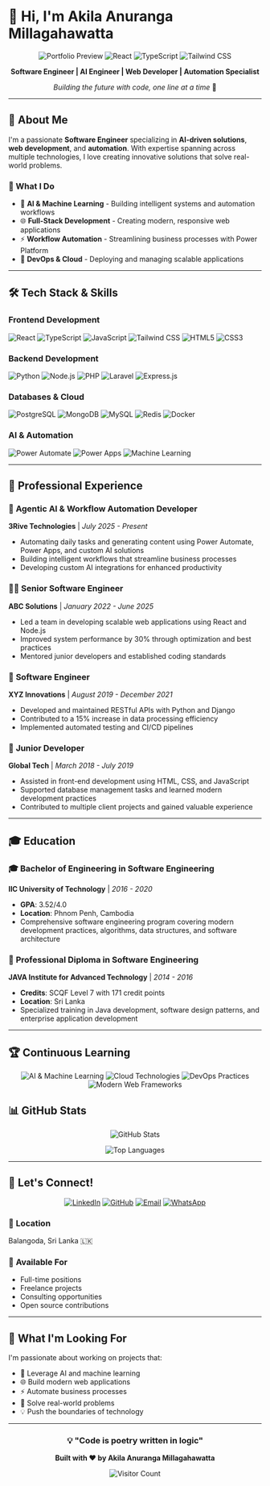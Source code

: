 # 👋 Hi, I'm Akila Anuranga Millagahawatta

<div align="center">

![Portfolio Preview](https://img.shields.io/badge/Portfolio-Live-brightgreen?style=for-the-badge&logo=react)
![React](https://img.shields.io/badge/React-18-blue?style=for-the-badge&logo=react)
![TypeScript](https://img.shields.io/badge/TypeScript-5.0-blue?style=for-the-badge&logo=typescript)
![Tailwind CSS](https://img.shields.io/badge/Tailwind_CSS-3.0-38B2AC?style=for-the-badge&logo=tailwind-css)

**Software Engineer | AI Engineer | Web Developer | Automation Specialist**

*Building the future with code, one line at a time* 🚀

</div>

---

## 🎯 About Me

I'm a passionate **Software Engineer** specializing in **AI-driven solutions**, **web development**, and **automation**. With expertise spanning across multiple technologies, I love creating innovative solutions that solve real-world problems.

### 🎨 What I Do
- 🤖 **AI & Machine Learning** - Building intelligent systems and automation workflows
- 🌐 **Full-Stack Development** - Creating modern, responsive web applications
- ⚡ **Workflow Automation** - Streamlining business processes with Power Platform
- 🔧 **DevOps & Cloud** - Deploying and managing scalable applications

---

## 🛠️ Tech Stack & Skills

### **Frontend Development**
![React](https://img.shields.io/badge/React-61DAFB?style=flat-square&logo=react&logoColor=black)
![TypeScript](https://img.shields.io/badge/TypeScript-3178C6?style=flat-square&logo=typescript&logoColor=white)
![JavaScript](https://img.shields.io/badge/JavaScript-F7DF1E?style=flat-square&logo=javascript&logoColor=black)
![Tailwind CSS](https://img.shields.io/badge/Tailwind_CSS-38B2AC?style=flat-square&logo=tailwind-css&logoColor=white)
![HTML5](https://img.shields.io/badge/HTML5-E34F26?style=flat-square&logo=html5&logoColor=white)
![CSS3](https://img.shields.io/badge/CSS3-1572B6?style=flat-square&logo=css3&logoColor=white)

### **Backend Development**
![Python](https://img.shields.io/badge/Python-3776AB?style=flat-square&logo=python&logoColor=white)
![Node.js](https://img.shields.io/badge/Node.js-339933?style=flat-square&logo=node.js&logoColor=white)
![PHP](https://img.shields.io/badge/PHP-777BB4?style=flat-square&logo=php&logoColor=white)
![Laravel](https://img.shields.io/badge/Laravel-FF2D20?style=flat-square&logo=laravel&logoColor=white)
![Express.js](https://img.shields.io/badge/Express.js-000000?style=flat-square&logo=express&logoColor=white)

### **Databases & Cloud**
![PostgreSQL](https://img.shields.io/badge/PostgreSQL-316192?style=flat-square&logo=postgresql&logoColor=white)
![MongoDB](https://img.shields.io/badge/MongoDB-4EA94B?style=flat-square&logo=mongodb&logoColor=white)
![MySQL](https://img.shields.io/badge/MySQL-4479A1?style=flat-square&logo=mysql&logoColor=white)
![Redis](https://img.shields.io/badge/Redis-DC382D?style=flat-square&logo=redis&logoColor=white)
![Docker](https://img.shields.io/badge/Docker-2496ED?style=flat-square&logo=docker&logoColor=white)

### **AI & Automation**
![Power Automate](https://img.shields.io/badge/Power_Automate-00BCF2?style=flat-square&logo=microsoft-power-automate&logoColor=white)
![Power Apps](https://img.shields.io/badge/Power_Apps-742774?style=flat-square&logo=microsoft-power-apps&logoColor=white)
![Machine Learning](https://img.shields.io/badge/Machine_Learning-FF6F00?style=flat-square&logo=tensorflow&logoColor=white)

---

## 💼 Professional Experience

### 🚀 **Agentic AI & Workflow Automation Developer**
**3Rive Technologies** | *July 2025 - Present*
- Automating daily tasks and generating content using Power Automate, Power Apps, and custom AI solutions
- Building intelligent workflows that streamline business processes
- Developing custom AI integrations for enhanced productivity

### 👨‍💻 **Senior Software Engineer**
**ABC Solutions** | *January 2022 - June 2025*
- Led a team in developing scalable web applications using React and Node.js
- Improved system performance by 30% through optimization and best practices
- Mentored junior developers and established coding standards

### 🔧 **Software Engineer**
**XYZ Innovations** | *August 2019 - December 2021*
- Developed and maintained RESTful APIs with Python and Django
- Contributed to a 15% increase in data processing efficiency
- Implemented automated testing and CI/CD pipelines

### 🌱 **Junior Developer**
**Global Tech** | *March 2018 - July 2019*
- Assisted in front-end development using HTML, CSS, and JavaScript
- Supported database management tasks and learned modern development practices
- Contributed to multiple client projects and gained valuable experience

---

## 🎓 Education

### 🎓 **Bachelor of Engineering in Software Engineering**
**IIC University of Technology** | *2016 - 2020*
- **GPA**: 3.52/4.0
- **Location**: Phnom Penh, Cambodia
- Comprehensive software engineering program covering modern development practices, algorithms, data structures, and software architecture

### 📜 **Professional Diploma in Software Engineering**
**JAVA Institute for Advanced Technology** | *2014 - 2016*
- **Credits**: SCQF Level 7 with 171 credit points
- **Location**: Sri Lanka
- Specialized training in Java development, software design patterns, and enterprise application development

---

## 🏆 Continuous Learning

<div align="center">

![AI & Machine Learning](https://img.shields.io/badge/AI_&_ML-🤖-FF6F00?style=for-the-badge)
![Cloud Technologies](https://img.shields.io/badge/Cloud_Technologies-☁️-4285F4?style=for-the-badge)
![DevOps Practices](https://img.shields.io/badge/DevOps-⚙️-FF6B35?style=for-the-badge)
![Modern Web Frameworks](https://img.shields.io/badge/Web_Frameworks-🌐-61DAFB?style=for-the-badge)

</div>



## 📊 GitHub Stats

<div align="center">

![GitHub Stats](https://github-readme-stats.vercel.app/api?username=yourusername&show_icons=true&theme=dark&hide_border=true&count_private=true)

![Top Languages](https://github-readme-stats.vercel.app/api/top-langs/?username=yourusername&layout=compact&theme=dark&hide_border=true)

</div>

---

## 🤝 Let's Connect!

<div align="center">

[![LinkedIn](https://img.shields.io/badge/LinkedIn-0077B5?style=for-the-badge&logo=linkedin&logoColor=white)](https://linkedin.com/in/akila-anuranga)
[![GitHub](https://img.shields.io/badge/GitHub-100000?style=for-the-badge&logo=github&logoColor=white)](https://github.com/AkilaAnuranga)
[![Email](https://img.shields.io/badge/Email-D14836?style=for-the-badge&logo=gmail&logoColor=white)](mailto:anurangaakila@gmail.com)
[![WhatsApp](https://img.shields.io/badge/WhatsApp-25D366?style=for-the-badge&logo=whatsapp&logoColor=white)](https://wa.me/94770534618)

</div>

### 📍 **Location**
Balangoda, Sri Lanka 🇱🇰

### 💼 **Available For**
- Full-time positions
- Freelance projects
- Consulting opportunities
- Open source contributions

---

## 🎯 What I'm Looking For

I'm passionate about working on projects that:
- 🤖 Leverage AI and machine learning
- 🌐 Build modern web applications
- ⚡ Automate business processes
- 🚀 Solve real-world problems
- 💡 Push the boundaries of technology

---

<div align="center">

### 💡 **"Code is poetry written in logic"**

**Built with ❤️ by Akila Anuranga Millagahawatta**

![Visitor Count](https://visitor-badge.laobi.icu/badge?page_id=yourusername.akila-portfolio)

</div>
